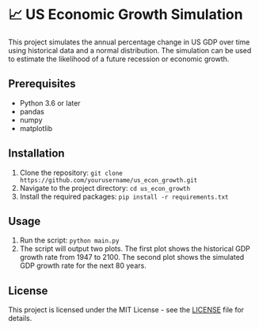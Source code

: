 # 📈 US Economic Growth Simulation

This project simulates the annual percentage change in US GDP over time using historical data and a normal distribution. The simulation can be used to estimate the likelihood of a future recession or economic growth.

## Prerequisites

- Python 3.6 or later
- pandas
- numpy
- matplotlib

## Installation

1. Clone the repository: `git clone https://github.com/yourusername/us_econ_growth.git`
2. Navigate to the project directory: `cd us_econ_growth`
3. Install the required packages: `pip install -r requirements.txt`

## Usage

1. Run the script: `python main.py`
2. The script will output two plots. The first plot shows the historical GDP growth rate from 1947 to 2100. The second plot shows the simulated GDP growth rate for the next 80 years.

## License

This project is licensed under the MIT License - see the [LICENSE](LICENSE) file for details.
